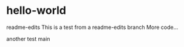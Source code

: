 # hello-world
readme-edits
This is a test from a readme-edits branch
More code...

another test
main
